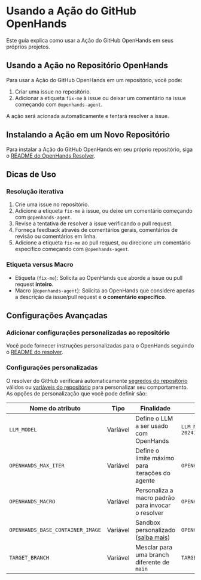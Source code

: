 # Usando a Ação do GitHub OpenHands

Este guia explica como usar a Ação do GitHub OpenHands em seus próprios projetos.

## Usando a Ação no Repositório OpenHands

Para usar a Ação do GitHub OpenHands em um repositório, você pode:

1. Criar uma issue no repositório.
2. Adicionar a etiqueta `fix-me` à issue ou deixar um comentário na issue começando com `@openhands-agent`.

A ação será acionada automaticamente e tentará resolver a issue.

## Instalando a Ação em um Novo Repositório

Para instalar a Ação do GitHub OpenHands em seu próprio repositório, siga
o [README do OpenHands Resolver](https://github.com/All-Hands-AI/OpenHands/blob/main/openhands/resolver/README.md).

## Dicas de Uso

### Resolução iterativa

1. Crie uma issue no repositório.
2. Adicione a etiqueta `fix-me` à issue, ou deixe um comentário começando com `@openhands-agent`.
3. Revise a tentativa de resolver a issue verificando o pull request.
4. Forneça feedback através de comentários gerais, comentários de revisão ou comentários em linha.
5. Adicione a etiqueta `fix-me` ao pull request, ou direcione um comentário específico começando com `@openhands-agent`.

### Etiqueta versus Macro

- Etiqueta (`fix-me`): Solicita ao OpenHands que aborde a issue ou pull request **inteiro**.
- Macro (`@openhands-agent`): Solicita ao OpenHands que considere apenas a descrição da issue/pull request e **o comentário específico**.

## Configurações Avançadas

### Adicionar configurações personalizadas ao repositório

Você pode fornecer instruções personalizadas para o OpenHands seguindo o [README do resolver](https://github.com/All-Hands-AI/OpenHands/blob/main/openhands/resolver/README.md#providing-custom-instructions).

### Configurações personalizadas

O resolver do GitHub verificará automaticamente [segredos do repositório](https://docs.github.com/en/actions/security-for-github-actions/security-guides/using-secrets-in-github-actions?tool=webui#creating-secrets-for-a-repository) válidos ou [variáveis do repositório](https://docs.github.com/en/actions/writing-workflows/choosing-what-your-workflow-does/store-information-in-variables#creating-configuration-variables-for-a-repository) para personalizar seu comportamento.
As opções de personalização que você pode definir são:

| **Nome do atributo**             | **Tipo**  | **Finalidade**                                                                                      | **Exemplo**                                        |
| -------------------------------- | --------- | --------------------------------------------------------------------------------------------------- | -------------------------------------------------- |
| `LLM_MODEL`                      | Variável  | Define o LLM a ser usado com OpenHands                                                              | `LLM_MODEL="anthropic/claude-3-5-sonnet-20241022"` |
| `OPENHANDS_MAX_ITER`             | Variável  | Define o limite máximo para iterações do agente                                                     | `OPENHANDS_MAX_ITER=10`                            |
| `OPENHANDS_MACRO`                | Variável  | Personaliza a macro padrão para invocar o resolver                                                  | `OPENHANDS_MACRO=@resolveit`                       |
| `OPENHANDS_BASE_CONTAINER_IMAGE` | Variável  | Sandbox personalizado ([saiba mais](https://docs.all-hands.dev/usage/how-to/custom-sandbox-guide)) | `OPENHANDS_BASE_CONTAINER_IMAGE="custom_image"`    |
| `TARGET_BRANCH`                  | Variável  | Mesclar para uma branch diferente de `main`                                                         | `TARGET_BRANCH="dev"`                              |
